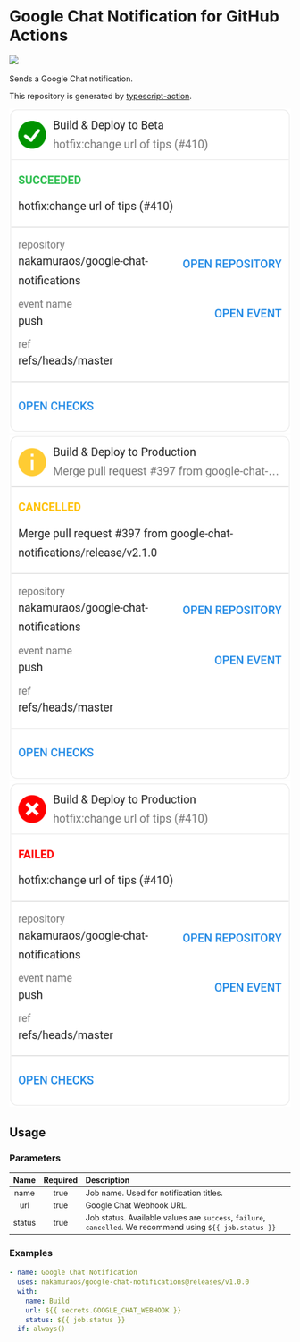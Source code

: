 # Google Chat Notification for GitHub Actions
![](https://github.com/nakamuraos/google-chat-notification/workflows/Build/badge.svg)

Sends a Google Chat notification.

This repository is generated by [typescript-action](https://github.com/actions/typescript-action).

![Success](images/success.png "Success")
![Cancelled](images/cancelled.png "Cancelled")
![Failure](images/failure.png "Failure")

## Usage
### Parameters
|Name|Required|Description|
|:---:|:---:|:---|
|name|true|Job name. Used for notification titles.|
|url|true|Google Chat Webhook URL.|
|status|true|Job status. Available values are `success`, `failure`, `cancelled`. We recommend using `${{ job.status }}`|

### Examples
```yaml
- name: Google Chat Notification
  uses: nakamuraos/google-chat-notifications@releases/v1.0.0
  with:
    name: Build
    url: ${{ secrets.GOOGLE_CHAT_WEBHOOK }}
    status: ${{ job.status }}
  if: always()
```
